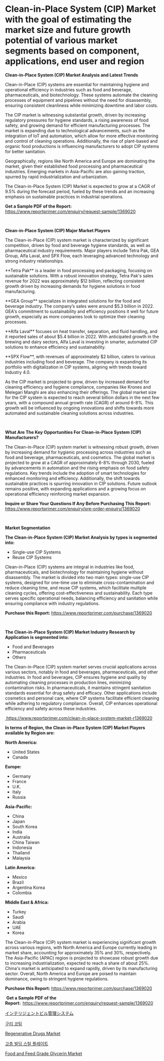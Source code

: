 <p><h1>Clean-in-Place System (CIP) Market with the goal of estimating the market size and future growth potential of various market segments based on component, applications, end user and region</h1></p><p><strong>Clean-in-Place System (CIP) Market Analysis and Latest Trends</strong></p>
<p><p>Clean-in-Place (CIP) systems are essential for maintaining hygiene and operational efficiency in industries such as food and beverage, pharmaceuticals, and biotechnology. These systems automate the cleaning processes of equipment and pipelines without the need for disassembly, ensuring consistent cleanliness while minimizing downtime and labor costs.</p><p>The CIP market is witnessing substantial growth, driven by increasing regulatory pressures for hygiene standards, a rising awareness of food safety, and growing demand for efficient manufacturing processes. The market is expanding due to technological advancements, such as the integration of IoT and automation, which allow for more effective monitoring and control of cleaning operations. Additionally, the rise of plant-based and organic food productions is influencing manufacturers to adopt CIP systems for better sanitation.</p><p>Geographically, regions like North America and Europe are dominating the market, given their established food processing and pharmaceutical industries. Emerging markets in Asia-Pacific are also gaining traction, spurred by rapid industrialization and urbanization.</p><p>The Clean-in-Place System (CIP) Market is expected to grow at a CAGR of 9.5% during the forecast period, fueled by these trends and an increasing emphasis on sustainable practices in industrial operations.</p></p>
<p><strong>Get a Sample PDF of the Report:&nbsp;</strong> <a href="https://www.reportprimer.com/enquiry/request-sample/1369020">https://www.reportprimer.com/enquiry/request-sample/1369020</a></p>
<p>&nbsp;</p>
<p><strong>Clean-in-Place System (CIP) Major Market Players</strong></p>
<p><p>The Clean-in-Place (CIP) system market is characterized by significant competition, driven by food and beverage hygiene standards, as well as pharmaceutical industry requirements. Major players include Tetra Pak, GEA Group, Alfa Laval, and SPX Flow, each leveraging advanced technology and strong industry relationships.</p><p>**Tetra Pak** is a leader in food processing and packaging, focusing on sustainable solutions. With a robust innovation strategy, Tetra Pak's sales revenue for 2022 was approximately $12 billion, reflecting consistent growth driven by increasing demands for hygiene solutions in food manufacturing.</p><p>**GEA Group** specializes in integrated solutions for the food and beverage industry. The company’s sales were around $5.3 billion in 2022. GEA's commitment to sustainability and efficiency positions it well for future growth, especially as more companies look to optimize their cleaning processes.</p><p>**Alfa Laval** focuses on heat transfer, separation, and fluid handling, and it reported sales of about $5.4 billion in 2022. With anticipated growth in the brewing and dairy sectors, Alfa Laval is investing in smarter, automated CIP solutions to enhance efficiency and sustainability.</p><p>**SPX Flow**, with revenues of approximately $2 billion, caters to various industries including food and beverage. The company is expanding its portfolio with digitalization in CIP systems, aligning with trends toward Industry 4.0.</p><p>As the CIP market is projected to grow, driven by increased demand for cleaning efficiency and hygiene compliance, companies like Krones and Melegari Manghi are also enhancing their offerings. The global market size for the CIP system is expected to reach several billion dollars in the next few years, with a compound annual growth rate (CAGR) of around 6-8%. This growth will be influenced by ongoing innovations and shifts towards more automated and sustainable cleaning solutions across industries.</p></p>
<p>&nbsp;</p>
<p><strong>What Are The Key Opportunities For Clean-in-Place System (CIP) Manufacturers?</strong></p>
<p><p>The Clean-in-Place (CIP) system market is witnessing robust growth, driven by increasing demand for hygienic processing across industries such as food and beverage, pharmaceuticals, and cosmetics. The global market is projected to grow at a CAGR of approximately 6-8% through 2030, fueled by advancements in automation and the rising emphasis on food safety regulations. Key trends include the adoption of smart technologies for enhanced monitoring and efficiency. Additionally, the shift towards sustainable practices is spurring innovation in CIP solutions. Future outlook remains positive, with expanding applications and a growing focus on operational efficiency reinforcing market expansion.</p></p>
<p><strong>Inquire or Share Your Questions If Any Before Purchasing This Report:</strong> <a href="https://www.reportprimer.com/enquiry/pre-order-enquiry/1369020">https://www.reportprimer.com/enquiry/pre-order-enquiry/1369020</a></p>
<p>&nbsp;</p>
<p><strong>Market Segmentation</strong></p>
<p><strong>The Clean-in-Place System (CIP) Market Analysis by types is segmented into:</strong></p>
<p><ul><li>Single-use CIP Systems</li><li>Reuse CIP Systems</li></ul></p>
<p><p>Clean-in-Place (CIP) systems are integral in industries like food, pharmaceuticals, and biotechnology for maintaining hygiene without disassembly. The market is divided into two main types: single-use CIP systems, designed for one-time use to eliminate cross-contamination and reduce cleaning time, and reuse CIP systems, which facilitate multiple cleaning cycles, offering cost-effectiveness and sustainability. Each type serves specific operational needs, balancing efficiency and sanitation while ensuring compliance with industry regulations.</p></p>
<p><strong>Purchase this Report:&nbsp;</strong><a href="https://www.reportprimer.com/purchase/1369020">https://www.reportprimer.com/purchase/1369020</a></p>
<p>&nbsp;</p>
<p><strong>The Clean-in-Place System (CIP) Market Industry Research by Application is segmented into:</strong></p>
<p><ul><li>Food and Beverages</li><li>Pharmaceuticals</li><li>Others</li></ul></p>
<p><p>The Clean-in-Place (CIP) system market serves crucial applications across various sectors, notably in food and beverages, pharmaceuticals, and other industries. In food and beverages, CIP ensures hygiene and quality by automating cleaning processes in production lines, minimizing contamination risks. In pharmaceuticals, it maintains stringent sanitation standards essential for drug safety and efficacy. Other applications include cosmetics and personal care, where CIP systems facilitate efficient cleaning while adhering to regulatory compliance. Overall, CIP enhances operational efficiency and safety across these industries.</p></p>
<p><a href="https://www.reportprimer.com/clean-in-place-system-market-r1369020">&nbsp;https://www.reportprimer.com/clean-in-place-system-market-r1369020</a></p>
<p><strong>In terms of Region, the Clean-in-Place System (CIP) Market Players available by Region are:</strong></p>
<p>
    <p> <strong> North America: </strong>
        <ul>
            <li>United States</li>
            <li>Canada</li>
        </ul>
        </p> 
    <p> <strong> Europe: </strong>
        <ul>
            <li>Germany</li>
            <li>France</li>
            <li>U.K.</li>
            <li>Italy</li>
            <li>Russia</li>
        </ul>
        </p> 
    <p> <strong> Asia-Pacific: </strong>
        <ul>
            <li>China</li>
            <li>Japan</li>
            <li>South Korea</li>
            <li>India</li>
            <li>Australia</li>
            <li>China Taiwan</li>
            <li>Indonesia</li>
            <li>Thailand</li>
            <li>Malaysia</li>
        </ul>
        </p> 
    <p> <strong> Latin America: </strong>
        <ul>
            <li>Mexico</li>
            <li>Brazil</li>
            <li>Argentina Korea</li>
            <li>Colombia</li>
        </ul>
        </p> 
    <p> <strong> Middle East & Africa: </strong>
        <ul>
            <li>Turkey</li>
            <li>Saudi</li>
            <li>Arabia</li>
            <li>UAE</li>
            <li>Korea</li>
        </ul>
    </p>
    </p>
<p><p>The Clean-in-Place (CIP) system market is experiencing significant growth across various regions, with North America and Europe currently leading in market share, accounting for approximately 35% and 30%, respectively. The Asia-Pacific (APAC) region is projected to showcase robust growth due to increasing industrialization, expected to reach a share of about 25%. China's market is anticipated to expand rapidly, driven by its manufacturing sector. Overall, North America and Europe are poised to maintain dominance, owing to stringent hygiene regulations.</p></p>
<p><strong>Purchase this Report: </strong><a href="https://www.reportprimer.com/purchase/1369020">https://www.reportprimer.com/purchase/1369020</a></p>
<p>&nbsp;<strong>Get a Sample PDF of the Report:&nbsp;&nbsp;</strong><a href="https://www.reportprimer.com/enquiry/request-sample/1369020">https://www.reportprimer.com/enquiry/request-sample/1369020</a></p>
<p><strong></strong></p>
<p><p><a href="https://medium.com/@ismaelblick2023/%E3%82%A4%E3%83%B3%E3%83%86%E3%83%AA%E3%82%B8%E3%82%A7%E3%83%B3%E3%83%88%E3%83%93%E3%83%AB%E7%AE%A1%E7%90%86%E3%82%B7%E3%82%B9%E3%83%86%E3%83%A0%E5%B8%82%E5%A0%B4%E3%81%AE%E3%83%88%E3%83%AC%E3%83%B3%E3%83%89-%E3%82%A2%E3%83%97%E3%83%AA%E3%82%B1%E3%83%BC%E3%82%B7%E3%83%A7%E3%83%B3-%E3%81%8A%E3%82%88%E3%81%B3%E5%9C%B0%E5%9F%9F%E5%B8%82%E5%A0%B4%E3%81%AE%E6%B4%9E%E5%AF%9F%E3%82%92%E4%BF%83%E9%80%B2%E3%81%99%E3%82%8B%E8%A6%81%E5%9B%A0-2024%E5%B9%B4-2031%E5%B9%B4-cd90b34dcd6a">インテリジェントビル管理システム</a></p><p><a href="https://medium.com/@marshallymanow/%EA%B8%80%EB%A1%9C%EB%B2%8C-%EA%B5%AC%EB%A6%AC-%EC%BD%94%ED%8C%85-%EC%8B%9C%EC%9E%A5-%EA%B7%9C%EB%AA%A8%EB%8A%94-%EC%97%85%EA%B3%84-%EC%98%88%EC%B8%A1%EC%97%90-%EB%94%B0%EB%A5%B4%EB%A9%B4-2024%EB%85%84%EB%B6%80%ED%84%B0-2031%EB%85%84%EA%B9%8C%EC%A7%80-9-9-%EC%9D%98-%EC%97%B0%ED%8F%89%EA%B7%A0-%EC%84%B1%EC%9E%A5%EB%A5%A0-cagr-%EC%9D%84-%EA%B2%BD%ED%97%98%ED%95%A0-%EA%B2%83%EC%9C%BC%EB%A1%9C-%EC%98%88%EC%83%81%EB%90%A9%EB%8B%88%EB%8B%A4-fbd202f3a567">구리 코팅</a></p><p><a href="https://www.linkedin.com/pulse/regenerative-drugs-market-global-share-ranking-overall-sales-yu0zf?trackingId=TIKmvloWS0%2B2%2BZuLXvLrmA%3D%3D">Regenerative Drugs Market</a></p><p><a href="https://medium.com/@chloeconn27/%EA%B3%A0%EC%B8%B5-%EB%B9%8C%EB%94%A9-%EA%B0%95%ED%8C%90-%EC%8B%9C%EC%9E%A5-%ED%83%90%EC%83%89-2024%EB%85%84%EB%B6%80%ED%84%B0-2031%EB%85%84%EA%B9%8C%EC%A7%80%EC%9D%98-%EC%A0%84%EB%AC%B8%EA%B0%80-%EB%B6%84%EC%84%9D-%EB%B0%8F-%EC%8B%9C%EC%9E%A5-%EC%98%88%EC%B8%A1-7879ea2f9ba1">고층 빌딩 스틸 플레이트</a></p><p><a href="https://issuu.com/reportprime-2/docs/food-and-feed-grade-glycerin-market_17ad7577c6da20">Food and Feed Grade Glycerin Market</a></p></p>